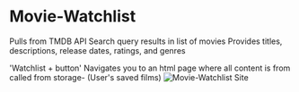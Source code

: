 # Movie-Watchlist
Pulls from TMDB API
Search query results in list of movies
Provides titles, descriptions, release dates, ratings, and genres

'Watchlist + button' Navigates you to an html page where all content is from called from storage- (User's saved films)
![Movie-Watchlist Site](https://user-images.githubusercontent.com/85206896/174679362-e6ffa946-ab54-4d64-8769-cc8cb64fe0d1.PNG)
